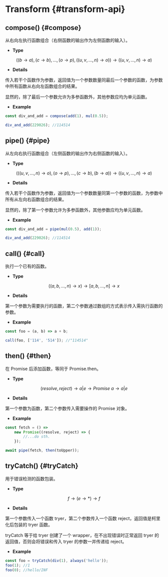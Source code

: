 # Transform {#transform-api}

## compose() {#compose}

从右向左执行函数组合（右侧函数的输出作为左侧函数的输入）。

-   **Type**

$$((b\to a),(c \to b),...,(o\to p),((u,v,...,n)\to o))\to ((u,v,...,n)\to a)$$

-   **Details**

传入若干个函数作为参数，返回值为一个参数数量同最后一个参数的函数，为参数中所有函数从右向左函数组合的结果。

显然的，除了最后一个参数允许为多参函数外，其他参数应均为单元函数。

-   **Example**

```js
const div_and_add = compose(add(1), mul(0.5));

div_and_add(229026); //114514
```

## pipe() {#pipe}

从左向右执行函数组合（左侧函数的输出作为右侧函数的输入）。

-   **Type**

$$(((u,v,...,n)\to o),(o\to p),...,(c \to b),(b\to a))\to ((u,v,...,n)\to a)$$

-   **Details**

传入若干个函数作为参数，返回值为一个参数数量同第一个参数的函数，为参数中所有从左向右函数组合的结果。

显然的，除了第一个参数允许为多参函数外，其他参数应均为单元函数。

-   **Example**

```js
const div_and_add = pipe(mul(0.5), add(1));

div_and_add(229026); //114514
```

## call() {#call}

执行一个已有的函数。

-   **Type**

$$((a,b,...,n)\to x)\to [a,b,...,n]\to x$$

-   **Details**

第一个参数为需要执行的函数，第二个参数通过数组的方式表示传入需执行函数的参数。

-   **Example**

```js
const foo = (a, b) => a + b;

call(foo, ['114', '514']); //"114514"
```

## then() {#then}

在 Promise 后添加函数，等同于 Promise.then。

-   **Type**

$$(resolve,reject)\to a|e\to Promise\ a\to a|e$$

-   **Details**

第一个参数为函数，第二个参数传入需要操作的 Promise 对象。

-   **Example**

```js
const fetch = () =>
	new Promise((resolve, reject) => {
		//...do sth.
	});

await pipe(fetch, then(toUpper));
```

## tryCatch() {#tryCatch}

用于错误检测的函数包装。

-   **Type**

$$f\to (e\to *)\to f$$

-   **Details**

第一个参数传入一个函数 tryer，第二个参数传入一个函数 reject，返回值是柯里化后包装的 tryer 函数。

tryCatch 等于给 tryer 创建了一个 wrapper，在不出现错误时正常返回 tryer 的返回值，否则会将错误和传入 tryer 的参数一并传递给 reject。

-   **Example**

```js
const foo = tryCatch(div(1), always('hello'));
foo(1); //1
foo(0); //hello/INF
```
